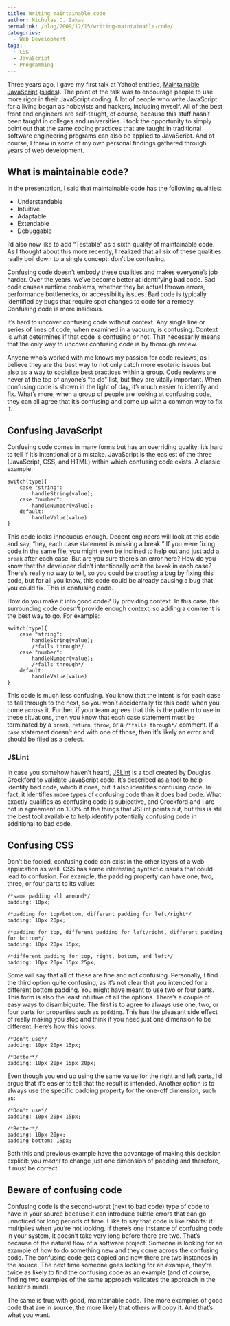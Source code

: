 ```yaml
---
title: Writing maintainable code
author: Nicholas C. Zakas
permalink: /blog/2009/12/15/writing-maintainable-code/
categories:
  - Web Development
tags:
  - CSS
  - JavaScript
  - Programming
---
```

Three years ago, I gave my first talk at Yahoo! entitled, [Maintainable JavaScript][1] ([slides][2]). The point of the talk was to encourage people to use more rigor in their JavaScript coding. A lot of people who write JavaScript for a living began as hobbyists and hackers, including myself. All of the best front end engineers are self-taught, of course, because this stuff hasn&#8217;t been taught in colleges and universities. I took the opportunity to simply point out that the same coding practices that are taught in traditional software engineering programs can also be applied to JavaScript. And of course, I threw in some of my own personal findings gathered through years of web development.

## What is maintainable code?

In the presentation, I said that maintainable code has the following qualities:

  * Understandable
  * Intuitive
  * Adaptable
  * Extendable
  * Debuggable

I&#8217;d also now like to add &#8220;Testable&#8221; as a sixth quality of maintainable code. As I thought about this more recently, I realized that all six of these qualities really boil down to a single concept: don&#8217;t be confusing.

Confusing code doesn&#8217;t embody these qualities and makes everyone&#8217;s job harder. Over the years, we&#8217;ve become better at identifying bad code. Bad code causes runtime problems, whether they be actual thrown errors, performance bottlenecks, or accessibility issues. Bad code is typically identified by bugs that require spot changes to code for a remedy. Confusing code is more insidious.

It&#8217;s hard to uncover confusing code without context. Any single line or series of lines of code, when examined in a vacuum, is confusing. Context is what determines if that code is confusing or not. That necessarily means that the only way to uncover confusing code is by thorough review.

Anyone who&#8217;s worked with me knows my passion for code reviews, as I believe they are the best way to not only catch more esoteric issues but also as a way to socialize best practices within a group. Code reviews are never at the top of anyone&#8217;s &#8220;to do&#8221; list, but they are vitally important. When confusing code is shown in the light of day, it&#8217;s much easier to identify and fix. What&#8217;s more, when a group of people are looking at confusing code, they can all agree that it&#8217;s confusing and come up with a common way to fix it.

## Confusing JavaScript

Confusing code comes in many forms but has an overriding quality: it&#8217;s hard to tell if it&#8217;s intentional or a mistake. JavaScript is the easiest of the three (JavaScript, CSS, and HTML) within which confusing code exists. A classic example:

    switch(type){
        case "string":
            handleString(value);
        case "number":
            handleNumber(value);
        default:
            handleValue(value)
    }

This code looks innocuous enough. Decent engineers will look at this code and say, &#8220;hey, each case statement is missing a break.&#8221; If you were fixing code in the same file, you might even be inclined to help out and just add a `break` after each case. But are you sure there&#8217;s an error here? How do you know that the developer didn&#8217;t intentionally omit the `break` in each case? There&#8217;s really no way to tell, so you could be *creating* a bug by fixing this code, but for all you know, this code could be already causing a bug that you could fix. This is confusing code.

How do you make it into good code? By providing context. In this case, the surrounding code doesn&#8217;t provide enough context, so adding a comment is the best way to go. For example:

    switch(type){
        case "string":
            handleString(value);
            /*falls through*/
        case "number":
            handleNumber(value);
            /*falls through*/
        default:
            handleValue(value)
    }

This code is much less confusing. You know that the intent is for each case to fall through to the next, so you won&#8217;t accidentally fix this code when you come across it. Further, if your team agrees that this is the pattern to use in these situations, then you know that each case statement must be terminated by a `break`, `return`, `throw`, or a `/*falls through*/` comment. If a `case` statement doesn&#8217;t end with one of those, then it&#8217;s likely an error and should be filed as a defect.

### JSLint

In case you somehow haven&#8217;t heard, [JSLint][3] is a tool created by Douglas Crockford to validate JavaScript code. It&#8217;s described as a tool to help identify bad code, which it does, but it also identifies confusing code. In fact, it identifies more types of confusing code than it does bad code. What exactly qualifies as confusing code is subjective, and Crockford and I are not in agreement on 100% of the things that JSLint points out, but this is still the best tool available to help identify potentially confusing code in additional to bad code.

## Confusing CSS

Don&#8217;t be fooled, confusing code can exist in the other layers of a web application as well. CSS has some interesting syntactic issues that could lead to confusion. For example, the padding property can have one, two, three, or four parts to its value:

    /*same padding all around*/
    padding: 10px;
    
    /*padding for top/bottom, different padding for left/right*/
    padding: 10px 20px;
    
    /*padding for top, different padding for left/right, different padding for bottom*/
    padding: 10px 20px 15px;
    
    /*different padding for top, right, bottom, and left*/
    padding: 10px 20px 15px 25px;

Some will say that all of these are fine and not confusing. Personally, I find the third option quite confusing, as it&#8217;s not clear that you intended for a different bottom padding. You might have meant to use two or four parts. This form is also the least intuitive of all the options. There&#8217;s a couple of easy ways to disambiguate. The first is to agree to always use one, two, or four parts for properties such as `padding`. This has the pleasant side effect of really making you stop and think if you need just one dimension to be different. Here&#8217;s how this looks:

    /*Don't use*/
    padding: 10px 20px 15px;
    
    /*Better*/
    padding: 10px 20px 15px 20px;

Even though you end up using the same value for the right and left parts, I&#8217;d argue that it&#8217;s easier to tell that the result is intended. Another option is to always use the specific padding property for the one-off dimension, such as:

    /*Don't use*/
    padding: 10px 20px 15px;
    
    /*Better*/
    padding: 10px 20px;
    padding-bottom: 15px;

Both this and previous example have the advantage of making this decision explicit: you *meant* to change just one dimension of padding and therefore, it must be correct.

## Beware of confusing code

Confusing code is the second-worst (next to bad code) type of code to have in your source because it can introduce subtle errors that can go unnoticed for long periods of time. I like to say that code is like rabbits: it multiplies when you&#8217;re not looking. If there&#8217;s one instance of confusing code in your system, it doesn&#8217;t take very long before there are two. That&#8217;s because of the natural flow of a software project. Someone is looking for an example of how to do something new and they come across the confusing code. The confusing code gets copied and now there are two instances in the source. The next time someone goes looking for an example, they&#8217;re twice as likely to find the confusing code as an example (and of course, finding two examples of the same approach validates the approach in the seeker&#8217;s mind).

The same is true with good, maintainable code. The more examples of good code that are in source, the more likely that others will copy it. And that&#8217;s what you want.

 [1]: http://video.yahoo.com/video/play?vid=568351
 [2]: http://www.slideshare.net/nzakas/maintainable-javascript-1071179
 [3]: http://www.jslint.com/
